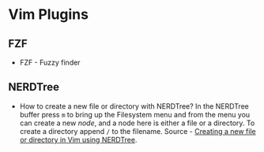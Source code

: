 # Vim Plugins

## FZF

- FZF - Fuzzy finder

## NERDTree

- How to create a new file or directory with NERDTree? 
  In the NERDTree buffer press `m` to bring up the Filesystem menu and from the menu you can create a new _node_, and a node here is either a file or a directory. To create a directory
  append `/` to the filename. Source - [Creating a new file or directory in Vim using NERDTree](https://sookocheff.com/post/vim/creating-a-new-file-or-directoryin-vim-using-nerdtree/).
  
